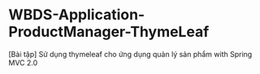 # WBDS-Application-ProductManager-ThymeLeaf
[Bài tập] Sử dụng thymeleaf cho ứng dụng quản lý sản phẩm with Spring MVC 2.0
